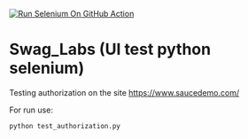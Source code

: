 [![Run Selenium On GitHub Action](https://github.com/rishatr/Swag_Labs/actions/workflows/Selenium-Action_Template.yaml/badge.svg)](https://github.com/rishatr/Swag_Labs/actions/workflows/Selenium-Action_Template.yaml)
# Swag_Labs (UI test python selenium)

Testing authorization on the site https://www.saucedemo.com/

For run use:

```
python test_authorization.py
```

